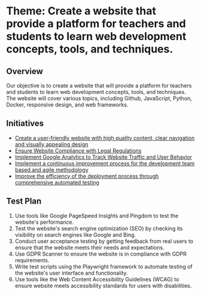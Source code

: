 # Theme: Create a website that provide a platform for teachers and students to learn web development concepts, tools, and techniques.
## Overview
Our objective is to create a website that will provide a platform for teachers and students to learn web development concepts, tools, and techniques. The website will cover various topics, including Github, JavaScript, Python, Docker, responsive design, and web frameworks.


## Initiatives

* [Create a user-friendly website with high quality content, clear navigation and visually appealing design](https://github.com/jnarlyv/mywebclass-agile-docs/blob/projectmod/documentation/templates/theme/initiatives/initiative_website.md)
* [Ensure Website Compliance with Legal Regulations](https://github.com/jnarlyv/mywebclass-agile-docs/blob/projectmod/documentation/templates/theme/initiatives/initiative_compliance.md)
* [Implement Google Analytics to Track Website Traffic and User Behavior](https://github.com/jnarlyv/mywebclass-agile-docs/blob/projectmod/documentation/templates/theme/initiatives/initiative_analytics.md)
* [Implement a continuous improvement process for the development team based and agile methodology](https://github.com/jnarlyv/mywebclass-agile-docs/blob/projectmod/documentation/templates/theme/initiatives/initiative_cicd.md)
* [Improve the efficiency of the deployment process through comprehensive automated testing](https://github.com/jnarlyv/mywebclass-agile-docs/blob/projectmod/documentation/templates/theme/initiatives/initiative_deployment.md)

## Test Plan
1) Use tools like Google PageSpeed Insights and Pingdom to test the website's performance.
2) Test the website's search engine optimization (SEO) by checking its visibility on search engines like Google and Bing.
3) Conduct user acceptance testing by getting feedback from real users to ensure that the website meets their needs and expectations.
4) Use GDPR Scanner to ensure the website is in compliance with GDPR requirements.
5) Write test scripts using the Playwright framework to automate testing of the website's user interface and functionality.
6) Use tools like the Web Content Accessibility Guidelines (WCAG) to ensure website meets accessibility standards for users with disabilities.


